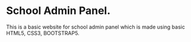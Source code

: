 # School Admin Panel.
This is a basic website for school admin panel which is made using basic HTML5, CSS3, BOOTSTRAP5.
